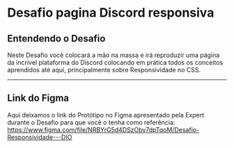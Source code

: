 # Desafio pagina Discord responsiva

## Entendendo o Desafio
Neste Desafio você colocará a mão na massa e irá reproduzir uma página da incrível plataforma do Discord colocando em prática todos os conceitos aprendidos até aqui, principalmente sobre Responsividade no CSS.

---
## Link do Figma
Aqui deixamos o link do Protótipo no Figma apresentado pela Expert durante o Desafio para que você o tenha como referência:
https://www.figma.com/file/NRBYrG5d4DSzObv7dpTqoM/Desafio-Responsividade---DIO
